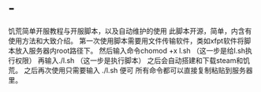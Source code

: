 # -
饥荒简单开服教程与开服脚本，以及自动维护的使用
此脚本开源，简单，内含有使用方法和大致介绍。
第一次使用脚本需要用文件传输软件，类如xfpt软件将脚本放入服务器内root路径下。
然后输入命令chomod +x l.sh （这一步是给l.sh执行权限）
再输入./l.sh （这一步是执行脚本）
之后会自动搭建和下载steam和饥荒。
之后再次使用只需要输入 ./l.sh 便可
所有命令都可以直接复制粘贴到服务器里。
